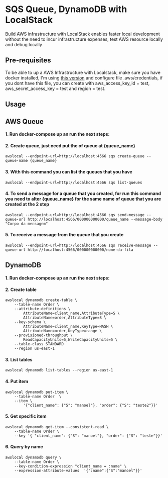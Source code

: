 
# SQS Queue, DynamoDB with LocalStack
Build AWS infrastructure with LocalStack enables faster local development without the need to incur infrastructure expenses, test AWS resource locally and debug locally

## Pre-requisites
To be able to up a AWS Infrastructure with Localstack, make sure you have docker installed, I'm using [this version](https://www.docker.com/products/docker-desktop/) and configure file .aws/credentials, if you dont have this file, you can create with aws_access_key_id = test, aws_secret_access_key = test and region = test.

## Usage

## AWS Queue 
#### 1. Run docker-compose up an run the next steps:

#### 2. Create queue, just need put the of queue at {queue_name}
```awscli
awslocal --endpoint-url=http://localhost:4566 sqs create-queue --queue-name {queue_name}
```

#### 3. With this command you can list the queues that you have
```awscli
awslocal --endpoint-url=http://localhost:4566 sqs list-queues
```

#### 4. To send a message for a queue that you created, for run this command you need to alter {queue_name} for the same name of queue that you are created at the 2 step
```awscli
awslocal --endpoint-url=http://localhost:4566 sqs send-message --queue-url http://localhost:4566/000000000000/queue_name --message-body "Corpo da mensagem"
```

#### 5. To receive a message from the queue that you create
```awscli
awslocal --endpoint-url=http://localhost:4566 sqs receive-message --queue-url http://localhost:4566/000000000000/nome-da-fila
```

## DynamoDB

#### 1. Run docker-compose up an run the next steps:

#### 2. Create table
```awscli
awslocal dynamodb create-table \
    --table-name Order \
    --attribute-definitions \
        AttributeName=client_name,AttributeType=S \
        AttributeName=order,AttributeType=S \
    --key-schema \
        AttributeName=client_name,KeyType=HASH \
        AttributeName=order,KeyType=range \
    --provisioned-throughput \
        ReadCapacityUnits=5,WriteCapacityUnits=5 \
    --table-class STANDARD
    --region us-east-1
```

#### 3. List tables
```awscli
awslocal dynamodb list-tables --region us-east-1
```
#### 4. Put item
```awscli
awslocal dynamodb put-item \
    --table-name Order  \
    --item \
        '{"client_name": {"S": "manoel"}, "order": {"S": "teste2"}}'
```

#### 5. Get specific item
```awscli
awslocal dynamodb get-item --consistent-read \
    --table-name Order \
    --key '{ "client_name": {"S": "manoel"}, "order": {"S": "teste"}}'
```

#### 6. Query by name 
```awscli
awslocal dynamodb query \
    --table-name Order \
    --key-condition-expression "client_name = :name" \
    --expression-attribute-values  '{":name":{"S":"manoel"}}'
```
